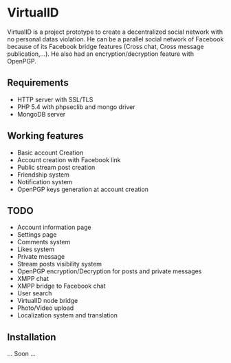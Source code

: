 # VirtualID

VirtualID is a project prototype to create a decentralized social network with no personal datas violation. He can be a parallel social network of Facebook because of its Facebook bridge features (Cross chat, Cross message publication,...). He also had an encryption/decryption feature with OpenPGP.

## Requirements
- HTTP server with SSL/TLS
- PHP 5.4 with phpseclib and mongo driver
- MongoDB server

## Working features
- Basic account Creation
- Account creation with Facebook link
- Public stream post creation
- Friendship system
- Notification system
- OpenPGP keys generation at account creation

## TODO
- Account information page
- Settings page
- Comments system
- Likes system
- Private message
- Stream posts visibility system
- OpenPGP encryption/Decryption for posts and private messages
- XMPP chat
- XMPP bridge to Facebook chat
- User search
- VirtualID node bridge
- Photo/Video upload
- Localization system and translation

## Installation
... Soon ...
